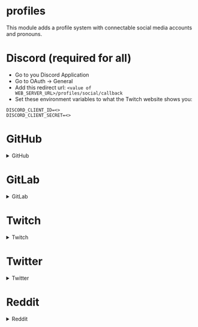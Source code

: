 # profiles

This module adds a profile system with connectable social media accounts and pronouns.

# Discord (required for all)

- Go to you Discord Application
- Go to OAuth -> General
- Add this redirect url: `<value of WEB_SERVER_URL>/profiles/social/callback`
- Set these environment variables to what the Twitch website shows you:

```
DISCORD_CLIENT_ID=<>
DISCORD_CLIENT_SECRET=<>
```

# GitHub

<details>
<summary>GitHub</summary>

- Create a new app [here](https://github.com/settings/applications/new)
  or if you want to use an organization `https://github.com/organizations/<organization name>/settings/applications/new`
    - Name: Whatever you want
    - Homepage URL: Whatever you want (or https://github.com/DRSchlaubi/mikbot)
    - Callback URL: `<value of WEB_SERVER_URL>/profiles/social/connect/github`
- Set these environment variables to what the Twitch website shows you:

```
GITHUB_CLIENT_ID=<>
GITHUB_CLIENT_SECRET=<>
```

</details>

# GitLab

<details>
<summary>GitLab</summary>

- Create a new Application here: https://gitlab.com/-/profile/applications
    - Name: Whatever you want
    - Redirect URL`<value of WEB_SERVER_URL>/profiles/social/connect/gitlab`
    - Scopes: `read_user`
    - Confidential: `Checked`
    - Enable Access Tokens: `Checked`
- Set these environment variables to what the Twitch website shows you:

```properties
GITLAB_CLIENT_ID=<>
GITABB_CLIENT_SECRET=<>
```

</details>

# Twitch

<details>
<summary>Twitch</summary>

- Go to https://dev.twitch.tv/console/apps/create
    - Name: Whatever you want
    - Redirect URI: `<value of WEB_SERVER_URL>/profiles/social/connect/twitch`
    - Category: Whatever you want (I use Application Integration)
- Set these environment variables to what the Twitch website shows you:

```
TWITCH_CLIENT_ID=
TWITCH_CLIENT_SECRET=
```

</details>

# Twitter

<details>
<summary>Twitter</summary>

(they didn't give me access to their dev portal so I can just tell you this)
Get these environment variables from here: https://developer.twitter.com/en/portal/dashboard

Callback: `<value of WEB_SERVER_URL>/profiles/social/connect/twitter`

```
TWITTER_CONSUMER_KEY
TWITTER_CONSUMER_SECRET
```

</details>

# Reddit

<details>
<summary>Reddit</summary>

- Go to this page: https://www.reddit.com/prefs/apps
- Click on the `New App` button on the very bottom
  - Name: Whatever you want
  - Description: Whatever you want
  - Info URL: Whatever you want (or https://github.com/DRSchlaubi/mikbot)
  - Redirect URI: `<value of WEB_SERVER_URL>/profiles/social/connect/reddit`

```
REDDIT_CLIENT_ID=
REDDIT_CLIENT_SECRET=
```

</details>
